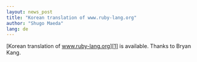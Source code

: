 ```yaml
---
layout: news_post
title: "Korean translation of www.ruby-lang.org"
author: "Shugo Maeda"
lang: de
---
```


[Korean translation of www.ruby-lang.org][1] is available. Thanks to
Bryan Kang.



[1]: http://cafe.naver.com/ruby/
